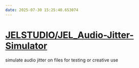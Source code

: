 ```yaml
---
date: 2025-07-30 15:25:40.653074
---
```


# [JELSTUDIO/JEL_Audio-Jitter-Simulator](https://github.com/JELSTUDIO/JEL_Audio-Jitter-Simulator)

simulate audio jitter on files for testing or creative use
